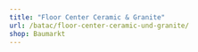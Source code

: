 ```yaml
---
title: "Floor Center Ceramic & Granite"
url: /batac/floor-center-ceramic-und-granite/
shop: Baumarkt
---
```

